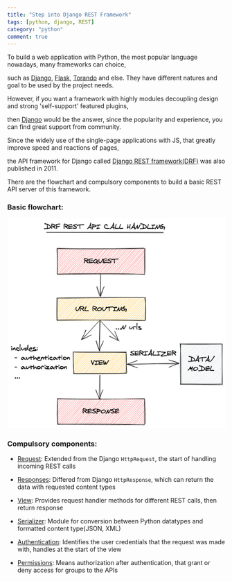 ```yaml
---
title: "Step into Django REST Framework"
tags: [python, django, REST]
category: "python"
comment: true
---
```


To build a web application with Python, the most popular language nowadays, many frameworks can choice,<br>

such as [Django][django], [Flask][flask], [Torando][torando] and else. They have different natures and goal to be used by the project needs.<br>

However, if you want a framework with highly modules decoupling design and strong 'self-support' featured plugins,<br>

then [Django][django] would be the answer, since the popularity and experience, you can find great support from community.<br>

Since the widely use of the single-page applications with JS, that greatly improve speed and reactions of pages,<br>

the API framework for Django called [Django REST framework(DRF)][drf] was also published in 2011.<br>

There are the flowchart and compulsory components to build a basic REST API server of this framework.

### Basic flowchart:

![drf-call-handling](/assets/posts/2020-04-06/drf-call-handling.png)

### Compulsory components:

- [Request](https://www.django-rest-framework.org/api-guide/requests/): Extended from the Django `HttpRequest`, the start of handling incoming REST calls

- [Responses](https://www.django-rest-framework.org/api-guide/responses/#responses): Differed from Django `HttpResponse`, which can return the data with requested content types

- [View](https://www.django-rest-framework.org/api-guide/views/): Provides request handler methods for different REST calls, then return response

- [Serializer](https://www.django-rest-framework.org/api-guide/serializers/): Module for conversion between Python datatypes and formatted content type(JSON, XML)

- [Authentication](https://www.django-rest-framework.org/api-guide/authentication/#authentication): Identifies the user credentials that the request was made with, handles at the start of the view

- [Permissions](https://www.django-rest-framework.org/api-guide/permissions/#permissions): Means authorization after authentication, that grant or deny access for groups to the APIs

[django]: https://www.djangoproject.com/
[flask]: https://palletsprojects.com/p/flask/
[torando]: https://www.tornadoweb.org/en/stable/
[drf]: https://www.django-rest-framework.org/
